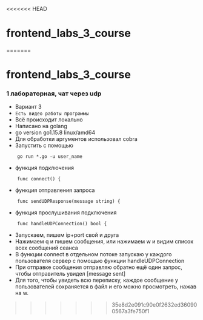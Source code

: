 <<<<<<< HEAD
# frontend_labs_3_course
=======
# frontend_labs_3_course

### 1 лабораторная, чат через udp
- Вариант 3
- `Есть видео работы программы`
- Всё происходит локально
- Написано на golang
- go version go1.15.8 linux/amd64
- Для обработки аргументов использовал cobra
- Запустить с помощью
```
	go run *.go -u user_name
```
- функция подключения
```golang
	func connect() {
```
- функция отправления запроса
```golang
	func sendUDPResponse(message string) {
```
- функция прослушивания подключения
```golang
	func handleUDPConnection() bool {
```
- Запускаем, пишем ip+port свой и друга
- Нажимаем q и пишем сообщения, или нажимаем w и видим список всех сообщений сеанса
- В функции connect в отдельном потоке запускаю у каждого пользователя сервер с помощью функции handleUDPConnection
- При отправке сообщения отправляю обратно ещё один запрос, чтобы отправитель увидел [message sent]
- Для того, чтобы увидеть всю переписку, каждое сообщение у пользователей сохраняется в файл и его можно просмотреть, нажав на w.
>>>>>>> 35e8d2e091c90e0f2632ed360900567a3fe750f1
